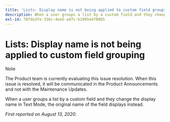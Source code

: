 ```yaml
---
title: 'Lists: Display name is not being applied to custom field grouping'
description: When a user groups a list by a custom field and they change the display name in Text Mode, the original name of the field displays instead.
exl-id: 70fda3fe-336c-4ee5-a47c-b1095e470865
---
```

# Lists: Display name is not being applied to custom field grouping

>[!NOTE]
>
>The Product team is currently evaluating this issue resolution. When this issue is resolved, it will be communicated in the Product Announcements and not with the Maintenance Updates.

When a user groups a list by a custom field and they change the display name in Text Mode, the original name of the field displays instead.

_First reported on August 13, 2020._
